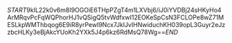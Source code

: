 $START$9kIL22k0v6m8I9OGOiE6THpPZgT4m1LXVbj6/iJ0iYVDBj24sHKyHo4ArMRqvPcFqWQPhorHJ1vQSigQ5tvWdfxwI12EOKeSpCsN3FCLOPe8wZ71MESLkpWMThbqog6E9iR8yrPewI9Ncx7JklJvIHNwiduchKH039opL3Guyr2eJzzbcHLKy3eBjAkcYUoKh2YXk5J4p6kz6RdMsQ78Wg==$END$